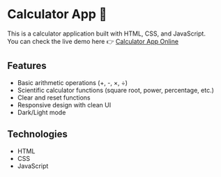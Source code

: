 # Calculator App 🧮

This is a calculator application built with HTML, CSS, and JavaScript.  
You can check the live demo here 👉 [Calculator App Online](https://calculator-lidya.netlify.app/)

## Features
- Basic arithmetic operations (+, -, ×, ÷)
- Scientific calculator functions (square root, power, percentage, etc.)
- Clear and reset functions
- Responsive design with clean UI
- Dark/Light mode 

## Technologies
- HTML
- CSS
- JavaScript
